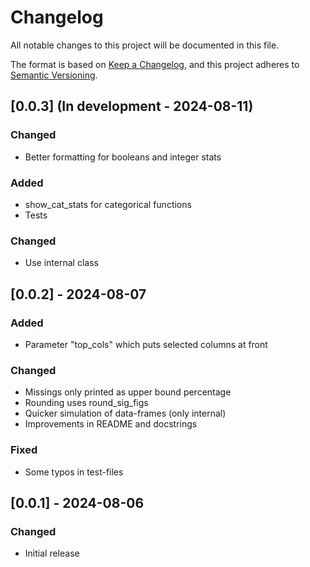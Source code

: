 # Changelog

All notable changes to this project will be documented in this file.

The format is based on [Keep a Changelog](https://keepachangelog.com/en/1.1.0/),
and this project adheres to [Semantic Versioning](https://semver.org/spec/v2.0.0.html).

## [0.0.3] (In development - 2024-08-11)

### Changed

- Better formatting for booleans and integer stats

### Added 

- show_cat_stats for categorical functions
- Tests
  
### Changed

- Use internal class 

## [0.0.2] - 2024-08-07

### Added

- Parameter "top_cols" which puts selected columns at front

### Changed

- Missings only printed as upper bound percentage
- Rounding uses round_sig_figs
- Quicker simulation of data-frames (only internal) 
- Improvements in README and docstrings

### Fixed

- Some typos in test-files


## [0.0.1] - 2024-08-06

### Changed

- Initial release
